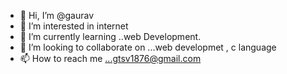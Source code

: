 - 👋 Hi, I’m @gaurav
- 👀 I’m interested in internet
- 🌱 I’m currently learning ..web Development.
- 💞️ I’m looking to collaborate on ...web developmet , c language
- 📫 How to reach me ...gtsv1876@gmail.com

<!---
Gaurav sharma /gaurav sharma is a ✨ special ✨ repository because its `README.md` (this file) appears on your GitHub profile.
You can click the Preview link to take a look at your changes.
--->
